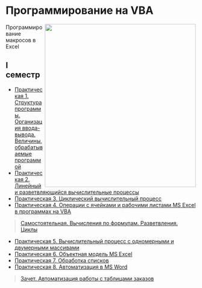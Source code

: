 # Программирование на VBA

<img src="https://github.com/Cat-in-box/Financial-University/blob/png/git%20vba.png" align="right" width=400 height=432/>

Программирование макросов в Excel

## I семестр
* [Практическая 1. Структура программы. Организация ввода-вывода. Величины, обрабатываемые программой](https://github.com/Cat-in-box/Financial-University/tree/master/2%20%D0%BA%D1%83%D1%80%D1%81/%D0%9F%D1%80%D0%BE%D0%B3%D1%80%D0%B0%D0%BC%D0%BC%D0%B8%D1%80%D0%BE%D0%B2%D0%B0%D0%BD%D0%B8%D0%B5%20%D0%BD%D0%B0%20VBA/%D0%9B%D0%B0%D0%B11)
* [Практическая 2. Линейный и разветвляющийся вычислительные процессы](https://github.com/Cat-in-box/Financial-University/tree/master/2%20%D0%BA%D1%83%D1%80%D1%81/%D0%9F%D1%80%D0%BE%D0%B3%D1%80%D0%B0%D0%BC%D0%BC%D0%B8%D1%80%D0%BE%D0%B2%D0%B0%D0%BD%D0%B8%D0%B5%20%D0%BD%D0%B0%20VBA/%D0%9B%D0%B0%D0%B12)
* [Практическая 3. Циклический вычислительный процесс](https://github.com/Cat-in-box/Financial-University/tree/master/2%20%D0%BA%D1%83%D1%80%D1%81/%D0%9F%D1%80%D0%BE%D0%B3%D1%80%D0%B0%D0%BC%D0%BC%D0%B8%D1%80%D0%BE%D0%B2%D0%B0%D0%BD%D0%B8%D0%B5%20%D0%BD%D0%B0%20VBA/%D0%9B%D0%B0%D0%B13)
* [Практическая 4. Операции с ячейками и рабочими листами MS Excel в программах на VBA](https://github.com/Cat-in-box/Financial-University/tree/master/2%20%D0%BA%D1%83%D1%80%D1%81/%D0%9F%D1%80%D0%BE%D0%B3%D1%80%D0%B0%D0%BC%D0%BC%D0%B8%D1%80%D0%BE%D0%B2%D0%B0%D0%BD%D0%B8%D0%B5%20%D0%BD%D0%B0%20VBA/%D0%9B%D0%B0%D0%B14)
> [Самостоятельная. Вычисления по формулам. Разветвления. Циклы](https://github.com/Cat-in-box/Financial-University/tree/master/2%20%D0%BA%D1%83%D1%80%D1%81/%D0%9F%D1%80%D0%BE%D0%B3%D1%80%D0%B0%D0%BC%D0%BC%D0%B8%D1%80%D0%BE%D0%B2%D0%B0%D0%BD%D0%B8%D0%B5%20%D0%BD%D0%B0%20VBA/%D0%A1%D0%B0%D0%BC%D0%BE%D1%81%D1%82%D0%BE%D1%8F%D1%82%D0%B5%D0%BB%D1%8C%D0%BD%D0%B0%D1%8F)
* [Практическая 5. Вычислительный процесс с одномерными и двумерными массивами](https://github.com/Cat-in-box/Financial-University/tree/master/2%20%D0%BA%D1%83%D1%80%D1%81/%D0%9F%D1%80%D0%BE%D0%B3%D1%80%D0%B0%D0%BC%D0%BC%D0%B8%D1%80%D0%BE%D0%B2%D0%B0%D0%BD%D0%B8%D0%B5%20%D0%BD%D0%B0%20VBA/%D0%9B%D0%B0%D0%B15)
* [Практическая 6. Объектная модель MS Excel](https://github.com/Cat-in-box/Financial-University/tree/master/2%20%D0%BA%D1%83%D1%80%D1%81/%D0%9F%D1%80%D0%BE%D0%B3%D1%80%D0%B0%D0%BC%D0%BC%D0%B8%D1%80%D0%BE%D0%B2%D0%B0%D0%BD%D0%B8%D0%B5%20%D0%BD%D0%B0%20VBA/%D0%9B%D0%B0%D0%B16)
* [Практическая 7. Обработка списков](https://github.com/Cat-in-box/Financial-University/tree/master/2%20%D0%BA%D1%83%D1%80%D1%81/%D0%9F%D1%80%D0%BE%D0%B3%D1%80%D0%B0%D0%BC%D0%BC%D0%B8%D1%80%D0%BE%D0%B2%D0%B0%D0%BD%D0%B8%D0%B5%20%D0%BD%D0%B0%20VBA/%D0%9B%D0%B0%D0%B17)
* [Практическая 8. Автоматизация в MS Word](https://github.com/Cat-in-box/Financial-University/tree/master/2%20%D0%BA%D1%83%D1%80%D1%81/%D0%9F%D1%80%D0%BE%D0%B3%D1%80%D0%B0%D0%BC%D0%BC%D0%B8%D1%80%D0%BE%D0%B2%D0%B0%D0%BD%D0%B8%D0%B5%20%D0%BD%D0%B0%20VBA/%D0%9B%D0%B0%D0%B18)
> [Зачет. Автоматизация работы с таблицами заказов](https://github.com/Cat-in-box/Financial-University/tree/master/2%20%D0%BA%D1%83%D1%80%D1%81/%D0%9F%D1%80%D0%BE%D0%B3%D1%80%D0%B0%D0%BC%D0%BC%D0%B8%D1%80%D0%BE%D0%B2%D0%B0%D0%BD%D0%B8%D0%B5%20%D0%BD%D0%B0%20VBA/%D0%97%D0%B0%D1%87%D0%B5%D1%82)